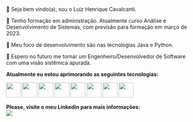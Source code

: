 <p>👋 Seja bem vindo(a), sou o Luiz Henrique Cavalcanti.<p>
<p>👀 Tenho formação em administração. Atualmente curso Análise e Desenvolvimento de Sistemas, com previsão para formação em março de 2023.<p>
<P>🌱 Meu foco de desenvolvimento são nas tecnologias Java e Python.<p>
<p>💞️ Espero no futuro me tornar um Engenheiro/Desenvolvedor de Software com uma visão sistêmica apurada.<p>   

<p>

  
  
<p>

<b>Atualmente eu estou aprimorando as seguintes tecnologias:<b>
  
<img src="https://cdn.jsdelivr.net/gh/devicons/devicon/icons/python/python-original-wordmark.svg" width="40" height="40"/> 
<img src="https://cdn.jsdelivr.net/gh/devicons/devicon/icons/java/java-original.svg" width="40" height="40"/>
<img src="https://cdn.jsdelivr.net/gh/devicons/devicon/icons/git/git-original.svg" width="40" height="40"/> 
<img src="https://cdn.jsdelivr.net/gh/devicons/devicon/icons/github/github-original.svg" width="40" height="40"/>  
<img src="https://cdn.jsdelivr.net/gh/devicons/devicon/icons/html5/html5-original-wordmark.svg" width="40" height="40"/>    
<img src="https://cdn.jsdelivr.net/gh/devicons/devicon/icons/css3/css3-original-wordmark.svg" width="40" height="40"/> 
<img src="https://cdn.jsdelivr.net/gh/devicons/devicon/icons/django/django-plain-wordmark.svg" width="40" height="40"/>  
<img src="https://cdn.jsdelivr.net/gh/devicons/devicon/icons/mysql/mysql-original-wordmark.svg" width="40" height="40"/> 

<p>

  
  
<p>
  
<b>Please, visite o meu Linkedin para mais informações:<b>  
<a href="https://www.linkedin.com/in/luizhenriquecavalcanti" target="_blank"><img src="https://img.shields.io/badge/-LinkedIn-%230077B5?style=for-the-badge&logo=linkedin&logoColor=white" target="_blank"></a>
